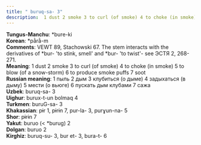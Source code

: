 ```yaml
---
title: " buruq-sa- 3"
description:  1 dust 2 smoke 3 to curl (of smoke) 4 to choke (in smoke) 5 to blow (of a snow-storm) 6 to produce smoke puffs 7 soot
---
```


<strong>Tungus-Manchu</strong>:  *bure-ki<br>
<strong>Korean</strong>:  *pằrằ-m<br>
<strong>Comments</strong>:  VEWT 89, Stachowski 67. The stem interacts with the derivatives of *bur- 'to stink, smell' and *bur- 'to twist'- see ЭСТЯ 2, 268-271.<br>
<strong>Meaning</strong>:  1 dust 2 smoke 3 to curl (of smoke) 4 to choke (in smoke) 5 to blow (of a snow-storm) 6 to produce smoke puffs 7 soot<br>
<strong>Russian meaning</strong>:  1 пыль 2 дым 3 клубиться (о дыме) 4 задыхаться (в дыму) 5 мести (о вьюге) 6 пускать дым клубами 7 сажа<br>
<strong>Uzbek</strong>:  buruq-sa- 3<br>
<strong>Uighur</strong>:  burux-t-un bolmaq 4<br>
<strong>Turkmen</strong>:  buruG-sa- 3<br>
<strong>Khakassian</strong>:  pɨr 1, pɨrɨn 7, pur-la- 3, purɣun-na- 5<br>
<strong>Shor</strong>:  pɨrɨn 7<br>
<strong>Yakut</strong>:  buruo (< *burug) 2<br>
<strong>Dolgan</strong>:  buruo 2<br>
<strong>Kirghiz</strong>:  buruq-su- 3, bur et- 3, bura-t- 6<br>


